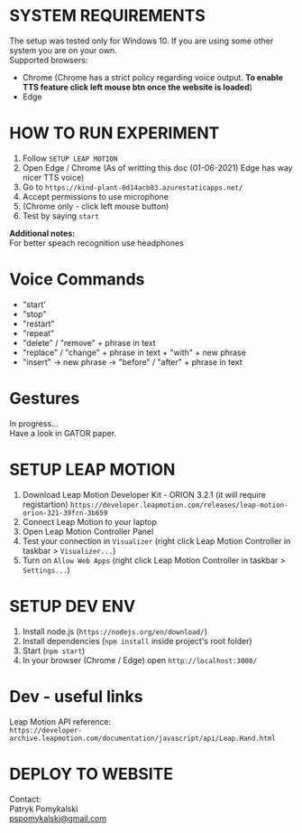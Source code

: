 # SYSTEM REQUIREMENTS
The setup was tested only for Windows 10. If you are using some other system you are on your own.  
Supported browsers:
- Chrome (Chrome has a strict policy regarding voice output. <b>To enable TTS feature click left mouse btn once the website is loaded</b>)
- Edge  

# HOW TO RUN EXPERIMENT
1. Follow `SETUP LEAP MOTION`
2. Open Edge / Chrome (As of writting this doc (01-06-2021) Edge has way nicer TTS voice)
3. Go to `https://kind-plant-0d14acb03.azurestaticapps.net/`  
4. Accept permissions to use microphone
5. (Chrome only - click left mouse button)
6. Test by saying `start`  

**Additional notes:**  
For better speach recognition use headphones

# Voice Commands
- "start'
- "stop"
- "restart"
- "repeat"
- "delete" / "remove" + phrase in text
- "replace" / "change" + phrase in text + "with" + new phrase
- "insert" -> new phrase -> "before" / "after" + phrase in text

# Gestures
In progress...   
Have a look in GATOR paper.

# SETUP LEAP MOTION
1. Download Leap Motion Developer Kit - ORION 3.2.1 (it will require registartion)
`https://developer.leapmotion.com/releases/leap-motion-orion-321-39frn-3b659`
2. Connect Leap Motion to your laptop
3. Open Leap Motion Controller Panel
4. Test your connection in `Visualizer` (right click Leap Motion Controller in taskbar > `Visualizer...`)
5. Turn on `Allow Web Apps` (right click Leap Motion Controller in taskbar > `Settings...`)

# SETUP DEV ENV
1. Install node.js (`https://nodejs.org/en/download/`)
2. Install dependencies (`npm install` inside project's root folder)
3. Start (`npm start`)
4. In your browser (Chrome / Edge) open `http://localhost:3000/`

# Dev - useful links
Leap Motion API reference:   
`https://developer-archive.leapmotion.com/documentation/javascript/api/Leap.Hand.html`


# DEPLOY TO WEBSITE
Contact:  
Patryk Pomykalski  
pspomykalski@gmail.com